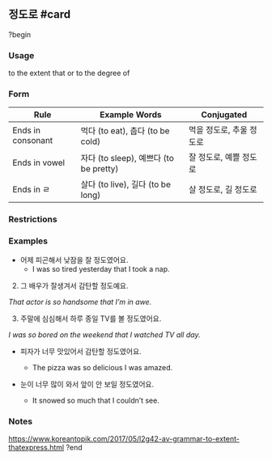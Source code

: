 ## 정도로 #card
?begin
### Usage
to the extent that or to the degree of
### Form
| Rule              | Example Words                     | Conjugated     |
| ----------------- | --------------------------------- | -------------- |
| Ends in consonant | 먹다 (to eat), 춥다 (to be cold)      | 먹을 정도로, 추울 정도로 |
| Ends in vowel     | 자다 (to sleep), 예쁘다 (to be pretty) | 잘 정도로, 예쁠 정도로  |
| Ends in ㄹ         | 살다 (to live), 길다 (to be long)     | 살 정도로, 길 정도로   |
### Restrictions
### Examples
* 어제 피곤해서 낮잠을 잘 정도였어요.  
	* I was so tired yesterday that I took a nap.

2. 그 배우가 잘생겨서 감탄할 정도예요.

_That actor is so handsome that I’m in awe._

  

3. 주말에 심심해서 하루 종일 TV를 볼 정도였어요.

_I was so bored on the weekend that I watched TV all day._

  

*  피자가 너무 맛있어서 감탄할 정도였어요.  
	* The pizza was so delicious I was amazed.

*  눈이 너무 많이 와서 앞이 안 보일 정도였어요. 
	* It snowed so much that I couldn’t see.
### Notes
https://www.koreantopik.com/2017/05/l2g42-av-grammar-to-extent-thatexpress.html
?end
